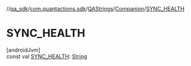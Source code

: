 //[qa_sdk](../../../../index.md)/[com.quantactions.sdk](../../index.md)/[QAStrings](../index.md)/[Companion](index.md)/[SYNC_HEALTH](-s-y-n-c_-h-e-a-l-t-h.md)

# SYNC_HEALTH

[androidJvm]\
const val [SYNC_HEALTH](-s-y-n-c_-h-e-a-l-t-h.md): [String](https://kotlinlang.org/api/latest/jvm/stdlib/kotlin/-string/index.html)
